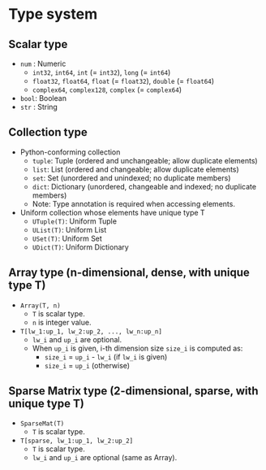 # Type system

## Scalar type
* `num` : Numeric
  * `int32`, `int64`, `int` (= `int32`), `long` (= `int64`)
  * `float32`, `float64`, `float` (= `float32`), `double` (= `float64`)
  * `complex64`, `complex128`, `complex` (= `complex64`)
* `bool`: Boolean
* `str` : String

## Collection type
* Python-conforming collection
  * `tuple`: Tuple (ordered and unchangeable; allow duplicate elements)
  * `list`: List (ordered and changeable; allow duplicate elements)
  * `set`: Set (unordered and unindexed; no duplicate members)
  * `dict`: Dictionary (unordered, changeable and indexed; no duplicate members)
  * Note: Type annotation is required when accessing elements.
* Uniform collection whose elements have unique type T
  * `UTuple(T)`: Uniform Tuple
  * `UList(T)`: Uniform List
  * `USet(T)`: Uniform Set
  * `UDict(T)`: Uniform Dictionary

## Array type (n-dimensional, dense, with unique type T)
* `Array(T, n)`
  * `T` is scalar type.
  * `n` is integer value.
* `T[lw_1:up_1, lw_2:up_2, ..., lw_n:up_n]`
  * `lw_i` and `up_i` are optional.
  * When `up_i` is given, i-th dimension size `size_i` is computed as:
    * `size_i` = `up_i` - `lw_i` (if `lw_i` is given)
    * `size_i` = `up_i` (otherwise)

## Sparse Matrix type (2-dimensional, sparse, with unique type T)
* `SparseMat(T)`
  * `T` is scalar type.
* `T[sparse, lw_1:up_1, lw_2:up_2]`
  * `T` is scalar type.
  * `lw_i` and `up_i` are optional (same as Array).
